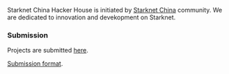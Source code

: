 Starknet China Hacker House is initiated by [Starknet China](https://x.com/Starknet_ZH) community. We are dedicated to innovation and devekopment on Starknet.


### Submission
Projects are submitted [here](https://github.com/Starknet-ZH/Starknet-China-Hacker-House-2014/tree/main/Submissions).

[Submission format](https://github.com/Starknet-ZH/Starknet-China-Hacker-House-2014/blob/main/Submissions/Submission%20format).

